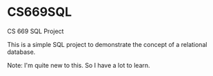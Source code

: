 CS669SQL
========

CS 669 SQL Project

This is a simple SQL project to demonstrate the concept of a relational database.

Note: I'm quite new to this. So I have a lot to learn.
